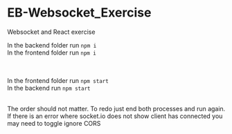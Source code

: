 # EB-Websocket_Exercise
 Websocket and React exercise

In the backend folder run ```npm i``` <br />
In the frontend folder run ```npm i``` <br /> <br /> <br />

In the frontend folder run ```npm start``` <br />
In the backend run ```npm start``` <br /> <br />

The order should not matter. To redo just end both processes and run again. If there is an error where socket.io does not show client has connected you may need to toggle ignore CORS


